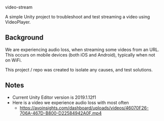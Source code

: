 video-stream

A simple Unity project to troubleshoot and test streaming a video using VideoPlayer.

## Background

We are experiencing audio loss, when streaming some videos from an URL. This occurs on mobile devices (both iOS and Android), typically when not on WiFi.

This project / repo was created to isolate any causes, and test solutions.

## Notes
* Current Unity Editor version is 2019.1.12f1
* Here is a video we experience audio loss with most often
   - https://avoinsights.com/dashboard/uploads/videos/46070F26-706A-467D-B800-D22584942A0F.mp4
